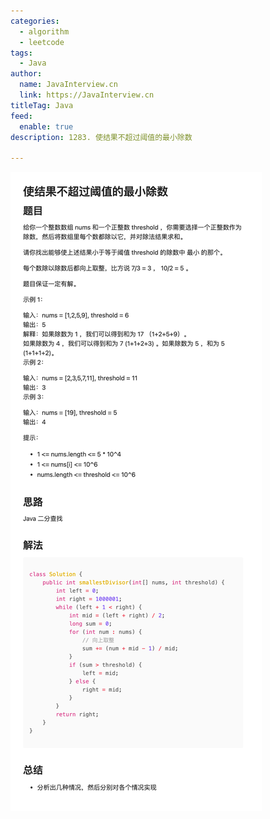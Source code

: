 ```yaml
---
categories:
  - algorithm
  - leetcode
tags:
  - Java
author: 
  name: JavaInterview.cn
  link: https://JavaInterview.cn
titleTag: Java
feed:
  enable: true
description: 1283. 使结果不超过阈值的最小除数

---
```

![img_1.png](img_1.png)